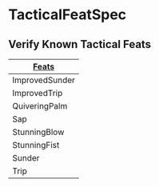 # TacticalFeatSpec

## Verify Known Tactical Feats

| [ ][existingFeat] [Feats][result]|
|------------------------------------------|
| ImprovedSunder |
| ImprovedTrip |
| QuiveringPalm |
| Sap |
| StunningBlow |
| StunningFist |
| Sunder |
| Trip |

[existingFeat]: - "c:verify-rows=#feat:tacticalFeats()"
[_matchStrategy_]: - "c:matchStrategy=KeyMatch"
[result]: - "?=#feat"
